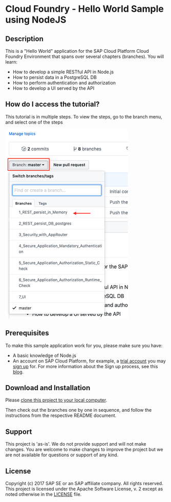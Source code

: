 
# Cloud Foundry - Hello World Sample using NodeJS

## Description
This is a "Hello World" application for the SAP Cloud Platform Cloud Foundry Environment that spans over several chapters (branches). You will learn:  
- How to develop a simple RESTful API in Node.js
- How to persist data in a PostgreSQL DB
- How to perform authentication and authorization
- How to develop a UI served by the API

## How do I access the tutorial?

This tutorial is in multiple steps.  To view the steps, go to the branch menu, and select one of the steps

![branch menu](img/branch-menu.png)

## Prerequisites
To make this sample application work for you, please make sure you have:
- A basic knowledge of Node.js
- An account on SAP Cloud Platform, for example, a [trial account](https://account.hanatrial.ondemand.com/) you may [sign up](https://account.hanatrial.ondemand.com/register) for. For more information about the Sign up process, see this [blog](https://blogs.sap.com/2017/05/16/sap-cloud-platform-trial-now-includes-cloud-foundry/).

## Download and Installation
Please [clone this project to your local computer](https://help.github.com/articles/cloning-a-repository/).

Then check out the branches one by one in sequence, and follow the instructions from the respective README document.

## Support
This project is 'as-is'. We do not provide support and will not make changes. You are welcome to make changes to improve the project but we are not available for questions or support of any kind. 

## License
Copyright (c) 2017 SAP SE or an SAP affiliate company. All rights reserved. This project is licensed under the Apache Software License, v. 2 except as noted otherwise in the [LICENSE](LICENSE) file.  


